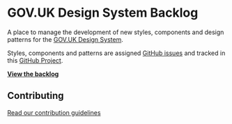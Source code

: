 # GOV.UK Design System Backlog

A place to manage the development of new styles, components and design patterns for the [GOV.UK Design System](https://github.com/alphagov/govuk-design-system).

Styles, components and patterns are assigned [GitHub issues](https://github.com/alphagov/govuk-design-system-backlog/issues) and tracked in this [GitHub Project](https://github.com/alphagov/govuk-design-system-backlog-prototype/projects/3).

**[View the backlog](https://github.com/alphagov/govuk-design-system-content/projects/3)**


## Contributing

[Read our contribution guidelines](CONTRIBUTING.md)
